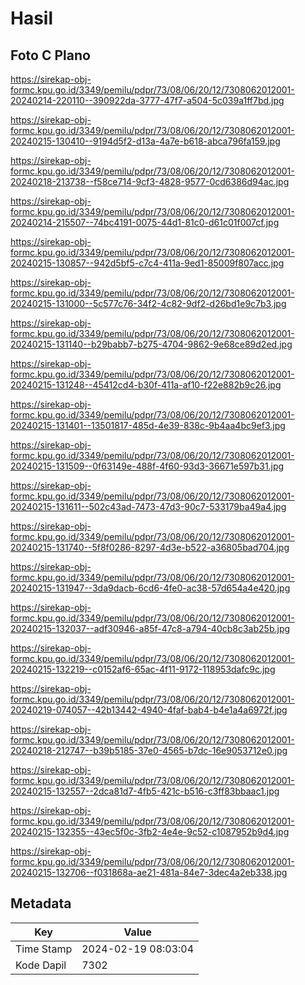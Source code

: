 # Hasil

## Foto C Plano

https://sirekap-obj-formc.kpu.go.id/3349/pemilu/pdpr/73/08/06/20/12/7308062012001-20240214-220110--390922da-3777-47f7-a504-5c039a1ff7bd.jpg

https://sirekap-obj-formc.kpu.go.id/3349/pemilu/pdpr/73/08/06/20/12/7308062012001-20240215-130410--9194d5f2-d13a-4a7e-b618-abca796fa159.jpg

https://sirekap-obj-formc.kpu.go.id/3349/pemilu/pdpr/73/08/06/20/12/7308062012001-20240218-213738--f58ce714-9cf3-4828-9577-0cd6386d94ac.jpg

https://sirekap-obj-formc.kpu.go.id/3349/pemilu/pdpr/73/08/06/20/12/7308062012001-20240214-215507--74bc4191-0075-44d1-81c0-d61c01f007cf.jpg

https://sirekap-obj-formc.kpu.go.id/3349/pemilu/pdpr/73/08/06/20/12/7308062012001-20240215-130857--942d5bf5-c7c4-411a-9ed1-85009f807acc.jpg

https://sirekap-obj-formc.kpu.go.id/3349/pemilu/pdpr/73/08/06/20/12/7308062012001-20240215-131000--5c577c76-34f2-4c82-9df2-d26bd1e9c7b3.jpg

https://sirekap-obj-formc.kpu.go.id/3349/pemilu/pdpr/73/08/06/20/12/7308062012001-20240215-131140--b29babb7-b275-4704-9862-9e68ce89d2ed.jpg

https://sirekap-obj-formc.kpu.go.id/3349/pemilu/pdpr/73/08/06/20/12/7308062012001-20240215-131248--45412cd4-b30f-411a-af10-f22e882b9c26.jpg

https://sirekap-obj-formc.kpu.go.id/3349/pemilu/pdpr/73/08/06/20/12/7308062012001-20240215-131401--13501817-485d-4e39-838c-9b4aa4bc9ef3.jpg

https://sirekap-obj-formc.kpu.go.id/3349/pemilu/pdpr/73/08/06/20/12/7308062012001-20240215-131509--0f63149e-488f-4f60-93d3-36671e597b31.jpg

https://sirekap-obj-formc.kpu.go.id/3349/pemilu/pdpr/73/08/06/20/12/7308062012001-20240215-131611--502c43ad-7473-47d3-90c7-533179ba49a4.jpg

https://sirekap-obj-formc.kpu.go.id/3349/pemilu/pdpr/73/08/06/20/12/7308062012001-20240215-131740--5f8f0286-8297-4d3e-b522-a36805bad704.jpg

https://sirekap-obj-formc.kpu.go.id/3349/pemilu/pdpr/73/08/06/20/12/7308062012001-20240215-131947--3da9dacb-6cd6-4fe0-ac38-57d654a4e420.jpg

https://sirekap-obj-formc.kpu.go.id/3349/pemilu/pdpr/73/08/06/20/12/7308062012001-20240215-132037--adf30946-a85f-47c8-a794-40cb8c3ab25b.jpg

https://sirekap-obj-formc.kpu.go.id/3349/pemilu/pdpr/73/08/06/20/12/7308062012001-20240215-132219--c0152af6-65ac-4f11-9172-118953dafc9c.jpg

https://sirekap-obj-formc.kpu.go.id/3349/pemilu/pdpr/73/08/06/20/12/7308062012001-20240219-074057--42b13442-4940-4faf-bab4-b4e1a4a6972f.jpg

https://sirekap-obj-formc.kpu.go.id/3349/pemilu/pdpr/73/08/06/20/12/7308062012001-20240218-212747--b39b5185-37e0-4565-b7dc-16e9053712e0.jpg

https://sirekap-obj-formc.kpu.go.id/3349/pemilu/pdpr/73/08/06/20/12/7308062012001-20240215-132557--2dca81d7-4fb5-421c-b516-c3ff83bbaac1.jpg

https://sirekap-obj-formc.kpu.go.id/3349/pemilu/pdpr/73/08/06/20/12/7308062012001-20240215-132355--43ec5f0c-3fb2-4e4e-9c52-c1087952b9d4.jpg

https://sirekap-obj-formc.kpu.go.id/3349/pemilu/pdpr/73/08/06/20/12/7308062012001-20240215-132706--f031868a-ae21-481a-84e7-3dec4a2eb338.jpg


## Metadata

| Key        | Value               |
| ---------- | ------------------- |
| Time Stamp | 2024-02-19 08:03:04 |
| Kode Dapil | 7302                |



